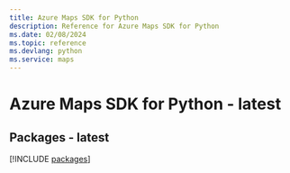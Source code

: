 ```yaml
---
title: Azure Maps SDK for Python
description: Reference for Azure Maps SDK for Python
ms.date: 02/08/2024
ms.topic: reference
ms.devlang: python
ms.service: maps
---
```

# Azure Maps SDK for Python - latest
## Packages - latest
[!INCLUDE [packages](maps-index.md)]